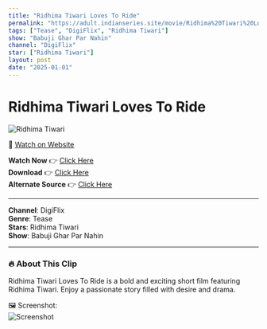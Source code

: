 ```yaml
---
title: "Ridhima Tiwari Loves To Ride"
permalink: "https://adult.indianseries.site/movie/Ridhima%20Tiwari%20Loves%20To%20Ride"
tags: ["Tease", "DigiFlix", "Ridhima Tiwari"]
show: "Babuji Ghar Par Nahin"
channel: "DigiFlix"
star: ["Ridhima Tiwari"]
layout: post
date: "2025-01-01"
---
```


# Ridhima Tiwari Loves To Ride

![Ridhima Tiwari](https://shorts.desisins.com/wp-content/uploads/2024/03/Ridhima-Tiwari-Loves-To-Ride-Digiflix-Babuji-Ghar-Par-Nahin-DesiSins.com_.jpg)

🔗 [Watch on Website](https://adult.indianseries.site/movie/Ridhima%20Tiwari%20Loves%20To%20Ride)

**Watch Now** 👉 [Click Here](https://adult.indianseries.site/movie/Ridhima%20Tiwari%20Loves%20To%20Ride)  
**Download** 👉 [Click Here](https://adult.indianseries.site/movie/Ridhima%20Tiwari%20Loves%20To%20Ride)  
**Alternate Source** 👉 [Click Here](https://adult.indianseries.site/movie/Ridhima%20Tiwari%20Loves%20To%20Ride)

---

**Channel**: DigiFlix  
**Genre**: Tease  
**Stars**: Ridhima Tiwari  
**Show**: Babuji Ghar Par Nahin

---

### 🔥 About This Clip

Ridhima Tiwari Loves To Ride is a bold and exciting short film featuring Ridhima Tiwari. Enjoy a passionate story filled with desire and drama.
 
🖼️ Screenshot:  
![Screenshot](https://shorts.desisins.com/wp-content/uploads/2024/03/Ridhima-Tiwari-Loves-To-Ride-Digiflix-Babuji-Ghar-Par-Nahin-DesiSins.com_.jpg)
